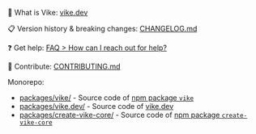 :eyes: What is Vike: [vike.dev](https://vike.dev)  

:clipboard: Version history & breaking changes: [CHANGELOG.md](/CHANGELOG.md)  

:question: Get help: [FAQ > How can I reach out for help?](https://vike.dev/faq#how-can-i-reach-out-for-help)  

:green_heart: Contribute: [CONTRIBUTING.md](/CONTRIBUTING.md)  

Monorepo:
 - [packages/vike/](packages/vike/) - Source code of [npm package `vike`](https://npmjs.com/package/vike)
 - [packages/vike.dev/](packages/vike.dev/) - Source code of [vike.dev](http://vike.dev)
 - [packages/create-vike-core/](packages/create-vike-core/) - Source code of [npm package `create-vike-core`](https://npmjs.com/package/create-vike-core)
